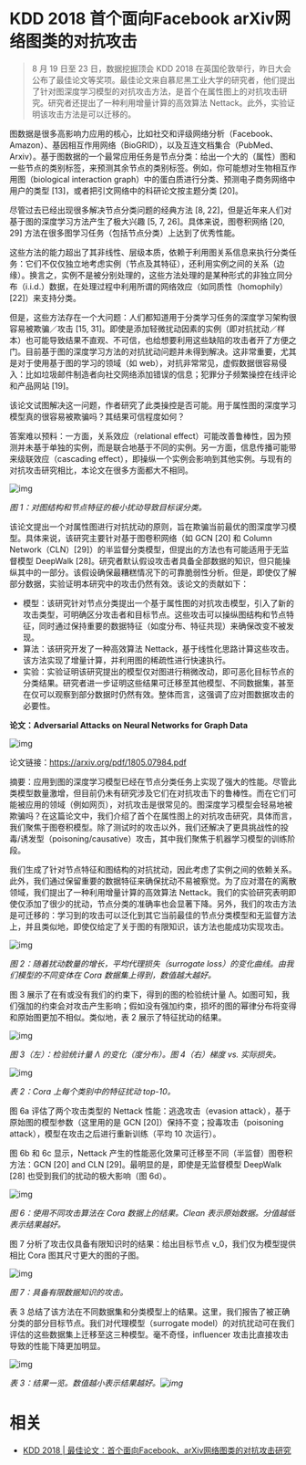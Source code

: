 

# KDD 2018 首个面向Facebook arXiv网络图类的对抗攻击

> 8 月 19 日至 23 日，数据挖掘顶会 KDD 2018 在英国伦敦举行，昨日大会公布了最佳论文等奖项。最佳论文来自慕尼黑工业大学的研究者，他们提出了针对图深度学习模型的对抗攻击方法，是首个在属性图上的对抗攻击研究。研究者还提出了一种利用增量计算的高效算法 Nettack。此外，实验证明该攻击方法是可以迁移的。


图数据是很多高影响力应用的核心，比如社交和评级网络分析（Facebook、Amazon）、基因相互作用网络（BioGRID），以及互连文档集合（PubMed、Arxiv）。基于图数据的一个最常应用任务是节点分类：给出一个大的（属性）图和一些节点的类别标签，来预测其余节点的类别标签。例如，你可能想对生物相互作用图（biological interaction graph）中的蛋白质进行分类、预测电子商务网络中用户的类型 [13]，或者把引文网络中的科研论文按主题分类 [20]。



尽管过去已经出现很多解决节点分类问题的经典方法 [8, 22]，但是近年来人们对基于图的深度学习方法产生了极大兴趣 [5, 7, 26]。具体来说，图卷积网络 [20, 29] 方法在很多图学习任务（包括节点分类）上达到了优秀性能。



这些方法的能力超出了其非线性、层级本质，依赖于利用图关系信息来执行分类任务：它们不仅仅独立地考虑实例（节点及其特征），还利用实例之间的关系（边缘）。换言之，实例不是被分别处理的，这些方法处理的是某种形式的非独立同分布（i.i.d.）数据，在处理过程中利用所谓的网络效应（如同质性（homophily）[22]）来支持分类。



但是，这些方法存在一个大问题：人们都知道用于分类学习任务的深度学习架构很容易被欺骗／攻击 [15, 31]。即使是添加轻微扰动因素的实例（即对抗扰动／样本）也可能导致结果不直观、不可信，也给想要利用这些缺陷的攻击者开了方便之门。目前基于图的深度学习方法的对抗扰动问题并未得到解决。这非常重要，尤其是对于使用基于图的学习的领域（如 web），对抗非常常见，虚假数据很容易侵入：比如垃圾邮件制造者向社交网络添加错误的信息；犯罪分子频繁操控在线评论和产品网站 [19]。



该论文试图解决这一问题，作者研究了此类操控是否可能。用于属性图的深度学习模型真的很容易被欺骗吗？其结果可信程度如何？



答案难以预料：一方面，关系效应（relational effect）可能改善鲁棒性，因为预测并未基于单独的实例，而是联合地基于不同的实例。另一方面，信息传播可能带来级联效应（cascading effect），即操纵一个实例会影响到其他实例。与现有的对抗攻击研究相比，本论文在很多方面都大不相同。



![img](https://mmbiz.qpic.cn/mmbiz_png/KmXPKA19gW9AeVpb6o9ibfGptoUa0m2tMHj9NZGjMH0Ooicah5JqbiaKadbJQ9ibRicOoxtr70Z9fcWb7a4O3CO4r4Q/640?wx_fmt=png&tp=webp&wxfrom=5&wx_lazy=1&wx_co=1)

*图 1：对图结构和节点特征的极小扰动导致目标误分类。*



该论文提出一个对属性图进行对抗扰动的原则，旨在欺骗当前最优的图深度学习模型。具体来说，该研究主要针对基于图卷积网络（如 GCN [20] 和 Column Network（CLN）[29]）的半监督分类模型，但提出的方法也有可能适用于无监督模型 DeepWalk [28]。研究者默认假设攻击者具备全部数据的知识，但只能操纵其中的一部分。该假设确保最糟糕情况下的可靠脆弱性分析。但是，即使仅了解部分数据，实验证明本研究中的攻击仍然有效。该论文的贡献如下：



- 模型：该研究针对节点分类提出一个基于属性图的对抗攻击模型，引入了新的攻击类型，可明确区分攻击者和目标节点。这些攻击可以操纵图结构和节点特征，同时通过保持重要的数据特征（如度分布、特征共现）来确保改变不被发现。
- 算法：该研究开发了一种高效算法 Nettack，基于线性化思路计算这些攻击。该方法实现了增量计算，并利用图的稀疏性进行快速执行。
- 实验：实验证明该研究提出的模型仅对图进行稍微改动，即可恶化目标节点的分类结果。研究者进一步证明这些结果可迁移至其他模型、不同数据集，甚至在仅可以观察到部分数据时仍然有效。整体而言，这强调了应对图数据攻击的必要性。



**论文：Adversarial Attacks on Neural Networks for Graph Data**



![img](https://mmbiz.qpic.cn/mmbiz_png/KmXPKA19gW9AeVpb6o9ibfGptoUa0m2tMPeIEYzicITLxDLxPN7wRleS9k091fagKK6lw4xeIiaasjvIrpDFHTRnQ/640?wx_fmt=png&tp=webp&wxfrom=5&wx_lazy=1&wx_co=1)



论文链接：https://arxiv.org/pdf/1805.07984.pdf



摘要：应用到图的深度学习模型已经在节点分类任务上实现了强大的性能。尽管此类模型数量激增，但目前仍未有研究涉及它们在对抗攻击下的鲁棒性。而在它们可能被应用的领域（例如网页），对抗攻击是很常见的。图深度学习模型会轻易地被欺骗吗？在这篇论文中，我们介绍了首个在属性图上的对抗攻击研究，具体而言，我们聚焦于图卷积模型。除了测试时的攻击以外，我们还解决了更具挑战性的投毒/诱发型（poisoning/causative）攻击，其中我们聚焦于机器学习模型的训练阶段。



我们生成了针对节点特征和图结构的对抗扰动，因此考虑了实例之间的依赖关系。此外，我们通过保留重要的数据特征来确保扰动不易被察觉。为了应对潜在的离散领域，我们提出了一种利用增量计算的高效算法 Nettack。我们的实验研究表明即使仅添加了很少的扰动，节点分类的准确率也会显著下降。另外，我们的攻击方法是可迁移的：学习到的攻击可以泛化到其它当前最佳的节点分类模型和无监督方法上，并且类似地，即使仅给定了关于图的有限知识，该方法也能成功实现攻击。



![img](https://mmbiz.qpic.cn/mmbiz_png/KmXPKA19gW9AeVpb6o9ibfGptoUa0m2tMia1ia9jfT7YF4LwMn07LlMncOicotlicwX3VZ9ZYazWOBhQHhs8yp2F1NQ/640?wx_fmt=png&tp=webp&wxfrom=5&wx_lazy=1&wx_co=1)

*图 2：随着扰动数量的增长，平均代理损失（surrogate loss）的变化曲线。由我们模型的不同变体在 Cora 数据集上得到，数值越大越好。*



图 3 展示了在有或没有我们的约束下，得到的图的检验统计量 Λ。如图可知，我们强加的约束会对攻击产生影响；假如没有强加约束，损坏的图的幂律分布将变得和原始图更加不相似。类似地，表 2 展示了特征扰动的结果。



![img](https://mmbiz.qpic.cn/mmbiz_png/KmXPKA19gW9AeVpb6o9ibfGptoUa0m2tMaicqepL5yvhcR5YtITSicJsIy409hCCz2KIvCpxsxtlmlvUcgFAiccB7w/640?wx_fmt=png&tp=webp&wxfrom=5&wx_lazy=1&wx_co=1)

*图 3（左）：检验统计量 Λ 的变化（度分布）。图 4（右）梯度 vs. 实际损失。*



![img](https://mmbiz.qpic.cn/mmbiz_png/KmXPKA19gW9AeVpb6o9ibfGptoUa0m2tMmSvibejicwO0oakBicgOVE54Prn6icl074E6LibMDpYy0FnianNygHkyJHBQ/640?wx_fmt=png&tp=webp&wxfrom=5&wx_lazy=1&wx_co=1)

*表 2：Cora 上每个类别中的特征扰动 top-10。*



图 6a 评估了两个攻击类型的 Nettack 性能：逃逸攻击（evasion attack），基于原始图的模型参数（这里用的是 GCN [20]）保持不变；投毒攻击（poisoning attack），模型在攻击之后进行重新训练（平均 10 次运行）。



图 6b 和 6c 显示，Nettack 产生的性能恶化效果可迁移至不同（半监督）图卷积方法：GCN [20] and CLN [29]。最明显的是，即使是无监督模型 DeepWalk [28] 也受到我们的扰动的极大影响（图 6d）。



![img](https://mmbiz.qpic.cn/mmbiz_png/KmXPKA19gW9AeVpb6o9ibfGptoUa0m2tMF6oPpOkibyjk7RCx0OLcXs6EQnqpcq0hGkZNibtsib694yLBRclicY6CDw/640?wx_fmt=png&tp=webp&wxfrom=5&wx_lazy=1&wx_co=1)

*图 6：使用不同攻击算法在 Cora 数据上的结果。Clean 表示原始数据。分值越低表示结果越好。*



图 7 分析了攻击仅具备有限知识时的结果：给出目标节点 v_0，我们仅为模型提供相比 Cora 图其尺寸更大的图的子图。



![img](https://mmbiz.qpic.cn/mmbiz_png/KmXPKA19gW9AeVpb6o9ibfGptoUa0m2tMIlzpZ4C74u5wLQAtRricTRE1GmzdCQibhVRF0Ed7CamNlIwNN6jL0sTw/640?wx_fmt=png&tp=webp&wxfrom=5&wx_lazy=1&wx_co=1)

*图 7：具备有限数据知识的攻击。*



表 3 总结了该方法在不同数据集和分类模型上的结果。这里，我们报告了被正确分类的部分目标节点。我们对代理模型（surrogate model）的对抗扰动可在我们评估的这些数据集上迁移至这三种模型。毫不奇怪，influencer 攻击比直接攻击导致的性能下降更加明显。



![img](https://mmbiz.qpic.cn/mmbiz_png/KmXPKA19gW9AeVpb6o9ibfGptoUa0m2tMsq4IAzZg7hicaKPBQyaLIa6iao7fVJnTN5bEfFPvNkScIv9jEIAsRjCw/640?wx_fmt=png&tp=webp&wxfrom=5&wx_lazy=1&wx_co=1)

*表 3：结果一览。数值越小表示结果越好。![img](https://mmbiz.qpic.cn/mmbiz_png/KmXPKA19gW8Zfpicd40EribGuaFicDBCRH6IOu1Rnc4T3W3J1wE0j6kQ6GorRSgicib0fmNrj3yzlokup2jia9Z0YVeA/640?wx_fmt=png&tp=webp&wxfrom=5&wx_lazy=1&wx_co=1)*


# 相关

- [KDD 2018 | 最佳论文：首个面向Facebook、arXiv网络图类的对抗攻击研究](https://mp.weixin.qq.com/s?__biz=MzA3MzI4MjgzMw==&mid=2650747343&idx=3&sn=576d9ffc81d25b714cfd5e15192db8bc&chksm=871af5b1b06d7ca7a49c3a1f346baa83fa498524aed6075223a2d31b62b29e694803613158c9&mpshare=1&scene=1&srcid=0822RO4ZBwlJol02aBD6iYQs#rd)
